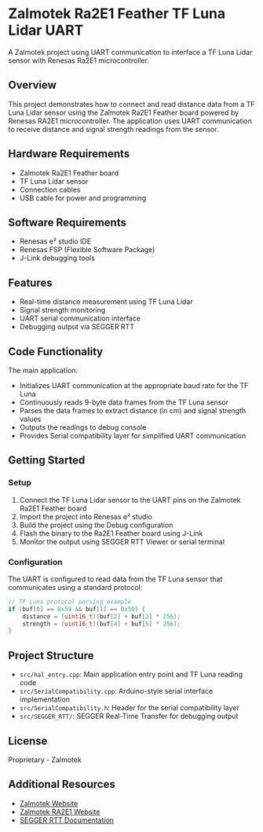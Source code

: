 # Zalmotek Ra2E1 Feather TF Luna Lidar UART

A Zalmotek project using UART communication to interface a TF Luna Lidar sensor with Renesas Ra2E1 microcontroller.

## Overview

This project demonstrates how to connect and read distance data from a TF Luna Lidar sensor using the Zalmotek Ra2E1 Feather board powered by Renesas RA2E1 microcontroller. The application uses UART communication to receive distance and signal strength readings from the sensor.

## Hardware Requirements

- Zalmotek Ra2E1 Feather board 
- TF Luna Lidar sensor
- Connection cables
- USB cable for power and programming

## Software Requirements

- Renesas e² studio IDE
- Renesas FSP (Flexible Software Package)
- J-Link debugging tools

## Features

- Real-time distance measurement using TF Luna Lidar
- Signal strength monitoring
- UART serial communication interface
- Debugging output via SEGGER RTT

## Code Functionality

The main application:
- Initializes UART communication at the appropriate baud rate for the TF Luna
- Continuously reads 9-byte data frames from the TF Luna sensor
- Parses the data frames to extract distance (in cm) and signal strength values
- Outputs the readings to debug console
- Provides Serial compatibility layer for simplified UART communication

## Getting Started

### Setup

1. Connect the TF Luna Lidar sensor to the UART pins on the Zalmotek Ra2E1 Feather board
2. Import the project into Renesas e² studio
3. Build the project using the Debug configuration
4. Flash the binary to the Ra2E1 Feather board using J-Link
5. Monitor the output using SEGGER RTT Viewer or serial terminal

### Configuration

The UART is configured to read data from the TF Luna sensor that communicates using a standard protocol:

```c
// TF Luna protocol parsing example
if (buf[0] == 0x59 && buf[1] == 0x59) {
    distance = (uint16_t)(buf[2] + buf[3] * 256);
    strength = (uint16_t)(buf[4] + buf[5] * 256);
}
```

## Project Structure

- `src/hal_entry.cpp`: Main application entry point and TF Luna reading code
- `src/SerialCompatibility.cpp`: Arduino-style serial interface implementation
- `src/SerialCompatibility.h`: Header for the serial compatibility layer
- `src/SEGGER_RTT/`: SEGGER Real-Time Transfer for debugging output

## License

Proprietary - Zalmotek

## Additional Resources

- [Zalmotek Website](https://zalmotek.com)
- [Zalmotek RA2E1 Website](https://zalmotek.com/products/RA2E1-Feather-SoM/)
- [SEGGER RTT Documentation](https://www.segger.com/products/debug-probes/j-link/technology/about-real-time-transfer/) 
